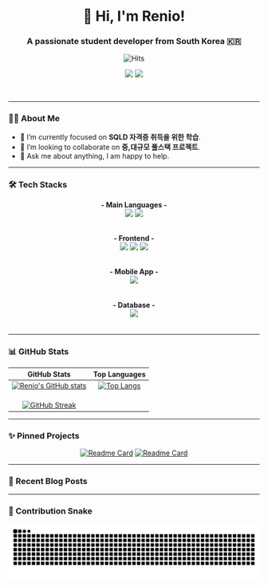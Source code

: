 <div align="center">
  
# 👋 Hi, I'm Renio! 
### A passionate student developer from South Korea 🇰🇷

<p>
  <img src="https://hits.seeyoufarm.com/api/count/incr/badge.svg?url=https%3A%2F%2Fgithub.com%2FdevRenio&count_bg=%2379C83D&title_bg=%23555555&icon=&icon_color=%23E7E7E7&title=hits&edge_flat=false" alt="Hits">
</p>

<p>
  <a href="https://devrenio.github.io/blog" target="_blank"><img src="https://img.shields.io/badge/Blog-434343?style=for-the-badge&logo=velog&logoColor=white"></a>
  <a href="mailto:eunho9684@gmail.com"><img src="https://img.shields.io/badge/Email-D14836?style=for-the-badge&logo=gmail&logoColor=white"></a>
</p>

</div>

<br>

---

### 👨‍💻 About Me

- 🔭 I’m currently focused on **SQLD 자격증 취득을 위한 학습**.
- 👯 I’m looking to collaborate on **중,대규모 풀스택 프로젝트**.
- 🤔 Ask me about anything, I am happy to help.

---

### 🛠️ Tech Stacks

<div align="center">

**- Main Languages -** <br>
<img src="https://img.shields.io/badge/Python-3776AB?style=for-the-badge&logo=Python&logoColor=white">
<img src="https://img.shields.io/badge/C-A8B9CC?style=for-the-badge&logo=C&logoColor=white">
<br><br>

**- Frontend -** <br>
<img src="https://img.shields.io/badge/HTML5-E34F26?style=for-the-badge&logo=HTML5&logoColor=white">
<img src="https://img.shields.io/badge/CSS3-1572B6?style=for-the-badge&logo=CSS3&logoColor=white">
<img src="https://img.shields.io/badge/JavaScript-F7DF1E?style=for-the-badge&logo=JavaScript&logoColor=black">
<br><br>

**- Mobile App -** <br>
<img src="https://img.shields.io/badge/Flutter-02569B?style=for-the-badge&logo=Flutter&logoColor=white">
<br><br>

**- Database -** <br>
<img src="https://img.shields.io/badge/SQLite-003B57?style=for-the-badge&logo=SQLite&logoColor=white">
<br><br>

</div>

---

### 📊 GitHub Stats

<div align="center">

| GitHub Stats | Top Languages |
| :---: | :---: |
| [![Renio's GitHub stats](https://github-readme-stats.vercel.app/api?username=devRenio&show_icons=true&theme=radical)](https://github.com/anuraghazra/github-readme-stats) | [![Top Langs](https://github-readme-stats.vercel.app/api/top-langs/?username=devRenio&layout=compact&theme=radical)](https://github.com/anuraghazra/github-readme-stats) |
| <br> [![GitHub Streak](https://github-readme-streak-stats.herokuapp.com/?user=devRenio&theme=radical)](https://git.io/streak-stats) |

</div>

---

### ✨ Pinned Projects

<div align="center">

[![Readme Card](https://github-readme-stats.vercel.app/api/pin/?username=devRenio&repo=devRenio.github.io&theme=radical)](https://github.com/devRenio/devRenio.github.io)
[![Readme Card](https://github-readme-stats.vercel.app/api/pin/?username=devRenio&repo=Bible-verse-memorization&theme=radical)](https://github.com/devRenio/Bible-verse-memorization)

</div>

---

### 📝 Recent Blog Posts

---

### 🐍 Contribution Snake

<div align="center">
  <img src="https://github.com/devRenio/devRenio/blob/output/github-contribution-grid-snake.svg" alt="contribution snake">
</div>
